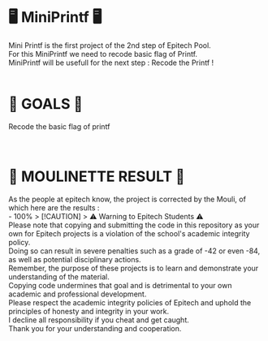 <H1>🖥️ MiniPrintf 🖥️</H1>
Mini Printf is the first project of the 2nd step of Epitech Pool. <br>
For this MiniPrintf we need to recode basic flag of Printf. <br>
MiniPrintf will be usefull for the next step : Recode the Printf ! <br>
<br>
<H1>🎯 GOALS 🎯</H1>
Recode the basic flag of printf <br>
<br>
<br>
<H1>🤖 MOULINETTE RESULT 🤖</H1>
As the people at epitech know, the project is corrected by the Mouli, of which here are the results : <br>
- 100%
> [!CAUTION]  
> ⚠️ Warning to Epitech Students ⚠️ <br>
Please note that copying and submitting the code in this repository as your own for Epitech projects is a violation of the school's academic integrity policy. <br>
Doing so can result in severe penalties such as a grade of -42 or even -84, as well as potential disciplinary actions. <br> 
Remember, the purpose of these projects is to learn and demonstrate your understanding of the material. <br>
Copying code undermines that goal and is detrimental to your own academic and professional development. <br>
Please respect the academic integrity policies of Epitech and uphold the principles of honesty and integrity in your work. <br>
I decline all responsibility if you cheat and get caught. <br>
Thank you for your understanding and cooperation.
